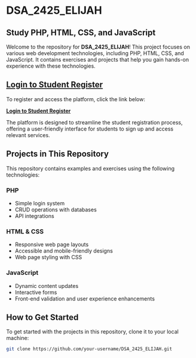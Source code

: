 # DSA_2425_ELIJAH

## Study PHP, HTML, CSS, and JavaScript

Welcome to the repository for **DSA_2425_ELIJAH**! This project focuses on various web development technologies, including PHP, HTML, CSS, and JavaScript. It contains exercises and projects that help you gain hands-on experience with these technologies.

## [Login to Student Register](https://studentregister.free.nf/login.php)

To register and access the platform, click the link below:

[**Login to Student Register**](https://studentregister.free.nf/login.php)

The platform is designed to streamline the student registration process, offering a user-friendly interface for students to sign up and access relevant services.

## Projects in This Repository

This repository contains examples and exercises using the following technologies:

### PHP
- Simple login system
- CRUD operations with databases
- API integrations

### HTML & CSS
- Responsive web page layouts
- Accessible and mobile-friendly designs
- Web page styling with CSS

### JavaScript
- Dynamic content updates
- Interactive forms
- Front-end validation and user experience enhancements

## How to Get Started

To get started with the projects in this repository, clone it to your local machine:

```bash
git clone https://github.com/your-username/DSA_2425_ELIJAH.git

